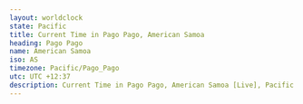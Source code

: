 ```yaml
---
layout: worldclock
state: Pacific
title: Current Time in Pago Pago, American Samoa
heading: Pago Pago
name: American Samoa
iso: AS
timezone: Pacific/Pago_Pago
utc: UTC +12:37
description: Current Time in Pago Pago, American Samoa [Live], Pacific. Live update now time in Pago Pago, timezone Pacific/Pago_Pago, UTC +12:37, Country ISO code & Current Local Time.
---
```


